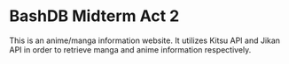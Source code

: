 # BashDB Midterm Act 2

This is an anime/manga information website. It utilizes Kitsu API and Jikan API in order
to retrieve manga and anime information respectively.  